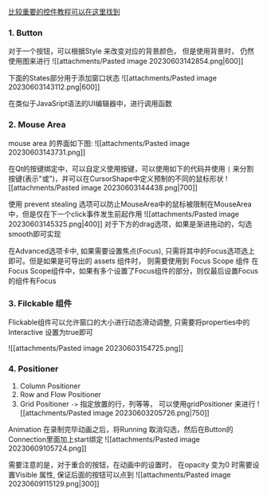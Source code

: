 [比较重要的控件教程可以在这里找到](https://doc.qt.io/qtdesignstudio/index.html)
### 1. Button 
对于一个按钮，可以根据Style 来改变对应的背景颜色， 但是使用背景时， 仍然使用图来进行
![[attachments/Pasted image 20230603142854.png|600]]

下面的States部分用于添加窗口状态
![[attachments/Pasted image 20230603143112.png|600]]

在类似于JavaSript语法的UI编辑器中，进行调用函数

### 2. Mouse Area 

mouse area 的界面如下图:
![[attachments/Pasted image 20230603143731.png]]

在Qt的按键绑定中，可以自定义使用按键，可以使用如下的代码并使用 `|` 来分割按键(表示"或")，并可以在CursorShape中定义预制的不同的鼠标形状
![[attachments/Pasted image 20230603144438.png|700]]

使用 prevent stealing 选项可以防止MouseArea中的鼠标被限制在MouseArea中，但是仅在下一个click事件发生前起作用
![[attachments/Pasted image 20230603145325.png|400]]
对于下方的drag选项，如果是渐进拖动的，勾选smooth即可实现

在Advanced选项卡中, 如果需要设置焦点(Focus), 只需将其中的Focus选项选上即可。但是如果是可导出的 assets 组件时， 则需要使用到 Focus Scope 组件
在Focus Scope组件中，如果有多个设置了Focus组件的部分，则仅最后设置Focus的组件有Focus 

### 3. Filckable 组件
Flickable组件可以允许窗口的大小进行动态滑动调整, 只需要将properties中的Interactive 设置为true即可

![[attachments/Pasted image 20230603154725.png]]


### 4. Positioner 
1. Column Positioner
2. Row and Flow Positioner 
3. Grid Positioner  `->` 指定放置的行，列等等， 可以使用gridPositioner 来进行
![[attachments/Pasted image 20230603205726.png|750]]



Animation 在录制完毕动画之后，将Running 取消勾选，然后在Button的Connection里面加上start绑定
![[attachments/Pasted image 20230609105724.png]]


需要注意的是，对于重合的按钮，在动画中的设置时， 在opacity 变为0 时需要设置Visible 属性, 保证后面的按钮可以点到
![[attachments/Pasted image 20230609115129.png|300]]
